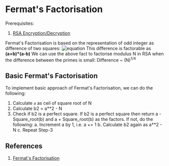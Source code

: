 # Fermat's Factorisation

Prerequisites:
1. [RSA Encryption/Decryption](https://github.com/ashutosh1206/Crypton/blob/master/RSA-encryption/README.md)

Fermat's Factorisation is based on the representation of odd integer as difference of two squares:
![equation](https://latex.codecogs.com/png.latex?N=a^{2}-b^{2})
This difference is factorable as **(a+b)*(a-b)**
We can use the above fact to factorise modulus N in RSA when the difference between the primes is small: Difference ~ (N)<sup>1/4</sup>

## Basic Fermat's Factorisation
To implement basic approach of Fermat's Factorisation, we can do the following:
1. Calculate `a` as ceil of square root of N
2. Calculate b2 = a**2 - N
3. Check if b2 is a perfect square. If b2 is a perfect square then return a - Square_root(b) and a + Square_root(b) as the factors. If not, do the following:
   a. Increment a by 1, i.e. a += 1
   b. Calculate b2 again as a**2 - N
   c. Repeat Step-3


## References
1. [Fermat's Factorisation](http://www.cse.unt.edu/~tarau/teaching/PP/NumberTheoretical/FACTORING/Fermat%27s%20factorization%20method.pdf)
